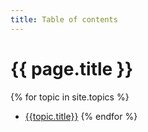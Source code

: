 ```yaml
---
title: Table of contents
---
```


# {{ page.title }}

{% for topic in site.topics %}
* [{{topic.title}}]({{topic.url|relative_url}}) 
{% endfor %}